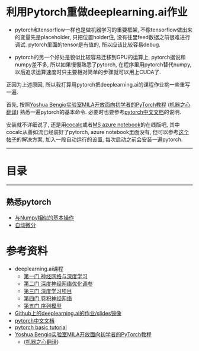 # 利用Pytorch重做deeplearning.ai作业

* pytorch和tensorflow一样也是做机器学习的重要框架, 不像tensorflow做出来的变量先是placeholder, 只把位置holder住, 没有往里feed数据之前很难进行调试. pytorch里面的tensor是有值的, 所以应该比较容易debug.

* pytorch的另一个好处是貌似比较容易迁移到GPU的运算上, pytorch据说和numpy差不多, 所以如果慢慢熟悉了pytorch, 在程序里用pytorch替代numpy, 以后追求运算速度时只主要相对简单的步骤就可以用上CUDA了.

正因为上述原因, 所以我打算用pytorch把deeplearning.ai的课程作业挑一些重写一遍.

首先, 按照[Yoshua Bengio实验室MILA开放面向初学者的PyTorch教程](https://github.com/mila-udem/welcome_tutorials) ([机器之心翻译](https://www.jiqizhixin.com/articles/2017-11-16-8)) 熟悉一遍pytorch的基本命令. 必要时也要参考[pytorch中文文档](https://pytorch-cn.readthedocs.io/zh/latest/)的说明.

安装就不详细说了, 还是用[cocalc](https://cocalc.com/app)或者[MS azure notebook](https://notebooks.azure.com)的在线版吧, 其中cocalc从善如流已经装好了pytorch, azure notebook里面没有, 但可以参考[这个帖子](https://github.com/Microsoft/AzureNotebooks/issues/201#issuecomment-338466615)的解决方案, 加入一段自动运行的设置, 每次启动之前会安装一遍pytorch.

----

# 目录
----

## 熟悉pytorch
* [与Numpy相似的基本操作](/basic_pytorch/basic01.html)
* [自动微分](/basic_pytorch/basic02.html)


# 参考资料
* deeplearning.ai课程
  * [第一门 神经网络与深度学习](https://www.coursera.org/learn/neural-networks-deep-learning/home)
  * [第二门 深度神经网络优化调参](https://www.coursera.org/learn/deep-neural-network/home)
  * [第三门 深度学习项目](https://www.coursera.org/learn/machine-learning-projects/home)
  * [第四门 卷积神经网络](https://www.coursera.org/learn/convolutional-neural-networks/home)
  * [第五门 序列模型](https://www.coursera.org/learn/nlp-sequence-models/home/welcome)
* [Github上的deeplearning.ai的作业/slides镜像](https://github.com/shahariarrabby/deeplearning.ai)
* [pytorch中文文档](https://pytorch-cn.readthedocs.io/zh/latest/)
* [pytorch basic tutorial](http://pytorch.org/tutorials/beginner/deep_learning_60min_blitz.html)
* [Yoshua Bengio实验室MILA开放面向初学者的PyTorch教程](https://github.com/mila-udem/welcome_tutorials)
  * ([机器之心翻译](https://www.jiqizhixin.com/articles/2017-11-16-8))
